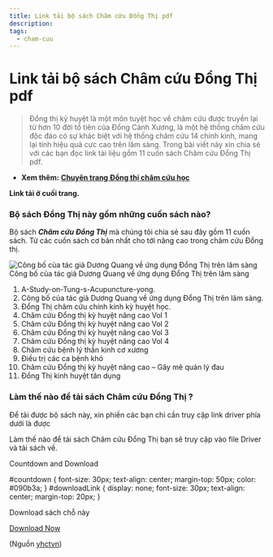 ```yaml
---
title: Link tải bộ sách Châm cứu Đổng Thị pdf
description:  
tags:
  - cham-cuu
---
```


# Link tải bộ sách Châm cứu Đổng Thị pdf 

>  Đổng thị kỳ huyệt là một môn tuyệt học về châm cứu được truyền lại từ hơn 10 đời tổ tiên của Đổng Cảnh Xương, là một hệ thống châm cứu độc đáo có sự khác biệt với hệ thống châm cứu 14 chính kinh, mang lại tính hiệu quả cực cao trên lâm sàng. Trong bài viết này xin chia sẻ với các bạn đọc link tài liệu gồm 11 cuốn sách Châm cứu Đổng Thị pdf.


* **Xem thêm:** **[Chuyên trang Đổng thị châm cứu học](/yhctvn/cham-cuu-dong-thi-ky-huyet/)**


**Link tải ở cuối trang.**


### Bộ sách Đổng Thị này gồm những cuốn sách nào?


Bộ sách ***Châm cứu Đổng Thị*** mà chúng tôi chia sẻ sau đây gồm 11 cuốn sách. Từ các cuốn sách cơ bản nhất cho tới nâng cao trong châm cứu Đổng thị.



![Công bố của tác giả Dương Quang về ứng dụng Đổng Thị trên lâm sàng](/imgs/yhctvn/Cham-cuu-dong-thi-208x300.jpg)Công bố của tác giả Dương Quang về ứng dụng Đổng Thị trên lâm sàng
1. A-Study-on-Tung-s-Acupuncture-yong.
2. Công bố của tác giả Dương Quang về ứng dụng Đổng Thị trên lâm sàng.
3. Đổng Thị châm cứu chính kinh kỳ huyệt học.
4. Châm cứu Đổng thị kỳ huyệt nâng cao Vol 1
5. Châm cứu Đổng thị kỳ huyệt nâng cao Vol 2
6. Châm cứu Đổng thị kỳ huyệt nâng cao Vol 3
7. Châm cứu Đổng thị kỳ huyệt nâng cao Vol 4
8. Châm cứu bệnh lý thần kinh cơ xương
9. Điều trị các ca bệnh khó
10. Châm cứu Đổng thị kỳ huyệt nâng cao – Gây mê quản lý đau
11. Đổng Thị kinh huyệt tân dụng


### Làm thế nào để tải sách Châm cứu Đổng Thị ?


Để tải được bộ sách này, xin phiền các bạn chỉ cần truy cập link driver phía dưới là được


Làm thế nào để tải sách Châm cứu Đổng Thị bạn sẽ truy cập vào file Driver và tải sách về.


Countdown and Download

 #countdown {
 font-size: 30px;
 text-align: center;
 margin-top: 50px;
 color: #090b3a;
 }
 #downloadLink {
 display: none;
 font-size: 30px;
 text-align: center;
 margin-top: 20px;
 }
 
Download sách chỗ này


[Download Now](https://drive.google.com/drive/folders/1cbRd1qokaNZ_jvwVK91KDNXE13bvyQsj)

(Nguồn <a href="https://yhctvn.com/link-tai-bo-sach-cham-cuu-dong-thi-pdf/" target="_blank">yhctvn</a>)

